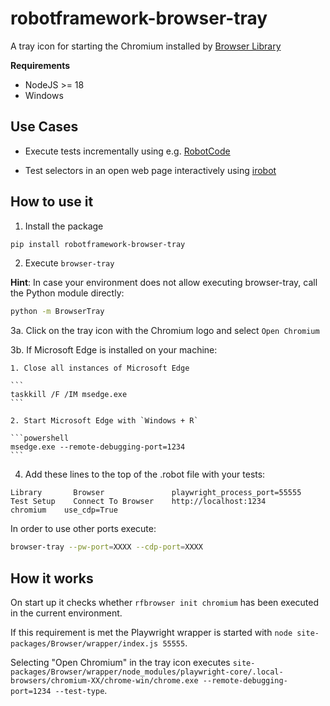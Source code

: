 # robotframework-browser-tray

A tray icon for starting the Chromium installed by [Browser Library](https://robotframework-browser.org/)

**Requirements**

- NodeJS >= 18
- Windows


## Use Cases

- Execute tests incrementally using e.g. [RobotCode](https://github.com/d-biehl/robotcode)

- Test selectors in an open web page interactively using [irobot](https://pypi.org/project/robotframework-debug/)


## How to use it

1. Install the package

```bash
pip install robotframework-browser-tray
```

2. Execute `browser-tray`

**Hint**: In case your environment does not allow executing browser-tray, call the Python module directly:

```bash
python -m BrowserTray
```

3a. Click on the tray icon with the Chromium logo and select `Open Chromium`

3b. If Microsoft Edge is installed on your machine:

    1. Close all instances of Microsoft Edge

    ```
    taskkill /F /IM msedge.exe
    ```

    2. Start Microsoft Edge with `Windows + R`

    ```powershell
    msedge.exe --remote-debugging-port=1234
    ```

4. Add these lines to the top of the .robot file with your tests:

```robotframework
Library       Browser               playwright_process_port=55555
Test Setup    Connect To Browser    http://localhost:1234            chromium    use_cdp=True
```

In order to use other ports execute:

```bash
browser-tray --pw-port=XXXX --cdp-port=XXXX
``` 

## How it works

On start up it checks whether `rfbrowser init chromium` has been executed in the current environment.

If this requirement is met the Playwright wrapper is started with `node site-packages/Browser/wrapper/index.js 55555`.

Selecting "Open Chromium" in the tray icon executes `site-packages/Browser/wrapper/node_modules/playwright-core/.local-browsers/chromium-XX/chrome-win/chrome.exe --remote-debugging-port=1234 --test-type`.
